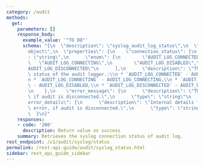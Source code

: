 ```yaml
---
category: /audit
methods:
  get:
    parameters: []
    response_body:
      example_value: '"TO DO"'
      schema: "{\n  \"description\": \"syslog_audit_log_status\",\n  \"type\": \"\
        object\",\n  \"properties\": {\n    \"connection_status\": {\n      \"type\"\
        : \"string\",\n      \"enum\": [\n        \"AUDIT_LOG_CONNECTED\",\n     \
        \   \"AUDIT_LOG_CONNECTING\",\n        \"AUDIT_LOG_DISABLED\",\n        \"\
        AUDIT_LOG_DISCONNECTED\"\n      ],\n      \"description\": \"The current connection\
        \ status of the audit logger.:\\n * `AUDIT_LOG_CONNECTED` - AUDIT_LOG_CONNECTED,\\\
        n * `AUDIT_LOG_CONNECTING` - AUDIT_LOG_CONNECTING,\\n * `AUDIT_LOG_DISABLED`\
        \ - AUDIT_LOG_DISABLED,\\n * `AUDIT_LOG_DISCONNECTED` - AUDIT_LOG_DISCONNECTED\"\
        \n    },\n    \"error_message\": {\n      \"description\": \"The current error,\
        \ if audit is disconnected.\",\n      \"type\": \"string\"\n    },\n    \"\
        error_details\": {\n      \"description\": \"Internal details for the current\
        \ error, if audit is disconnected.\",\n      \"type\": \"string\"\n    }\n\
        \  }\n}"
    responses:
    - code: '200'
      description: Return value on success
    summary: Retrieves the syslog connection status of audit log.
rest_endpoint: /v1/audit/syslog/status
permalink: /rest-api-guide/audit/syslog_status.html
sidebar: rest_api_guide_sidebar
---
```

